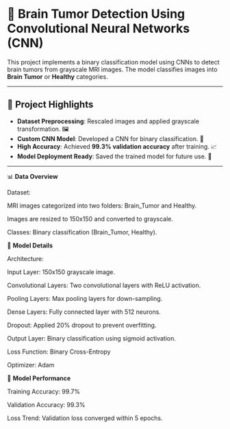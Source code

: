 # 🧠 Brain Tumor Detection Using Convolutional Neural Networks (CNN)

This project implements a binary classification model using CNNs to detect brain tumors from grayscale MRI images. The model classifies images into **Brain Tumor** or **Healthy** categories.

---

## 🌟 Project Highlights

- **Dataset Preprocessing**: Rescaled images and applied grayscale transformation. 🖼️
- **Custom CNN Model**: Developed a CNN for binary classification. 🤖
- **High Accuracy**: Achieved **99.3% validation accuracy** after training. 📈
- **Model Deployment Ready**: Saved the trained model for future use. 💾

---

📊 **Data Overview**

Dataset:

MRI images categorized into two folders: Brain_Tumor and Healthy.

Images are resized to 150x150 and converted to grayscale.

Classes: Binary classification (Brain_Tumor, Healthy).

🤖 **Model Details**

Architecture:

Input Layer: 150x150 grayscale image.

Convolutional Layers: Two convolutional layers with ReLU activation.

Pooling Layers: Max pooling layers for down-sampling.

Dense Layers: Fully connected layer with 512 neurons.

Dropout: Applied 20% dropout to prevent overfitting.

Output Layer: Binary classification using sigmoid activation.

Loss Function: Binary Cross-Entropy

Optimizer: Adam

🧪 **Model Performance**

Training Accuracy: 99.7%

Validation Accuracy: 99.3%

Loss Trend: Validation loss converged within 5 epochs.
